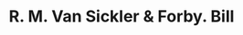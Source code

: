 ---
doi: 10.7916/D8NK4S2Q
date_other: '1860'
date_other_textual: 1860-1869
form: printed ephemera
genre:
- Invoices
name:
- R. M. Van Sickler & Forby
object_in_context_url: https://biggert.cul.columbia.edu/items/view/ave_biggert_00838
subject_hierarchical_geographic:
- Albany, New York, United States
subject_name:
- R. M. Van Sickler & Forby
title: R. M. Van Sickler & Forby. Bill
sort_title: R. M. Van Sickler & Forby. Bill
call_number: ave_biggert_00838
coordinates:
- 42.652499999999996,-73.75722222222223
pid: ave_biggert_00838
identifiers: ave_biggert_00838
permalink: /biggert/ave_biggert_00838/
layout: iiif-image-page
---